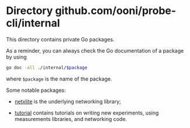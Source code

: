 # Directory github.com/ooni/probe-cli/internal

This directory contains private Go packages.

As a reminder, you can always check the Go documentation of
a package by using

```bash
go doc -all ./internal/$package
```

where `$package` is the name of the package.

Some notable packages:

- [netxlite](netxlite) is the underlying networking library;

- [tutorial](tutorial) contains tutorials on writing new experiments,
using measurements libraries, and networking code.

